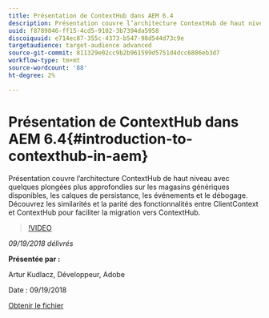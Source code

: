 ```yaml
---
title: Présentation de ContextHub dans AEM 6.4
description: Présentation couvre l’architecture ContextHub de haut niveau avec quelques plongées plus approfondies sur les magasins génériques disponibles, les calques de persistance, les événements et le débogage. Découvrez les similarités et la parité des fonctionnalités entre ClientContext et ContextHub pour faciliter la migration vers ContextHub.
uuid: f8789846-ff15-4cd5-9102-3b7394da5958
discoiquuid: e714ec87-355c-4373-b547-98d544d73c9e
targetaudience: target-audience advanced
source-git-commit: 811329e02cc9b2b961599d5751d4dcc6886eb3d7
workflow-type: tm+mt
source-wordcount: '88'
ht-degree: 2%

---
```



# Présentation de ContextHub dans AEM 6.4{#introduction-to-contexthub-in-aem}

Présentation couvre l’architecture ContextHub de haut niveau avec quelques plongées plus approfondies sur les magasins génériques disponibles, les calques de persistance, les événements et le débogage. Découvrez les similarités et la parité des fonctionnalités entre ClientContext et ContextHub pour faciliter la migration vers ContextHub.

>[!VIDEO](https://video.tv.adobe.com/v/23839/?quality=9)

*09/19/2018 délivrés*

**Présentée par :**

Artur Kudlacz, Développeur, Adobe

Date : 09/19/2018

[Obtenir le fichier](assets/gems-session-introduction-to-contexthub-in-aem-64.pdf)

<!--
[Get back to the Overview](https://helpx.adobe.com/experience-manager/kt/eseminars/gems/aem-index.html)
-->
